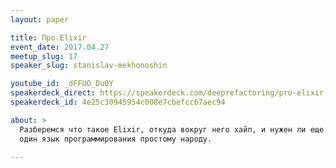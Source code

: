 ```yaml
---
layout: paper

title: Про.Elixir
event_date: 2017.04.27
meetup_slug: 17
speaker_slug: stanislav-mekhonoshin

youtube_id: _dFFUO_Du0Y
speakerdeck_direct: https://speakerdeck.com/deeprefactoring/pro-elixir-stanislav-miekhonoshin
speakerdeck_id: 4e25c30945954c008e7cbefcc67aec94

about: >
  Разберемся что такое Elixir, откуда вокруг него хайп, и нужен ли еще 
  один язык программирования простому народу.

---
```

